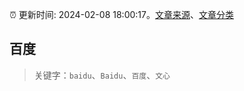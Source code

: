 :alarm_clock: 更新时间: 2024-02-08 18:00:17。[文章来源](/README.md)、[文章分类](/TAGS.md)

## 百度


> 关键字：`baidu`、`Baidu`、`百度`、`文心`



